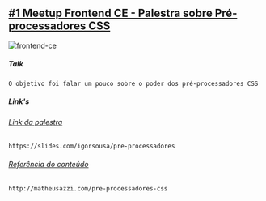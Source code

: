 ## [#1 Meetup Frontend CE - Palestra sobre Pré-processadores CSS](https://www.meetup.com/pt-BR/frontend-ce/)


![frontend-ce](https://secure.meetupstatic.com/photos/event/3/d/3/6/600_476355670.jpeg)


##### Talk
```
O objetivo foi falar um pouco sobre o poder dos pré-processadores CSS
```

##### Link's

###### [Link da palestra](https://slides.com/igorsousa/pre-processadores)
```
https://slides.com/igorsousa/pre-processadores
```

###### [Referência do conteúdo](http://matheusazzi.com/pre-processadores-css)
```
http://matheusazzi.com/pre-processadores-css
```
